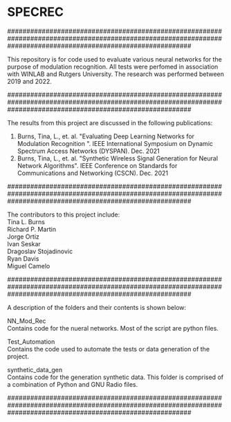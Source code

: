 # SPECREC

################################################################################################################################################################<br />

This repository is for code used to evaluate various neural networks for the purpose of modulation recognition.  All tests were perfomed in association with WINLAB and Rutgers University. The research was performed between 2019 and 2022.    

################################################################################################################################################################<br />

The results from this project are discussed in the following publications: <br />

1) Burns, Tina, L., et. al. "Evaluating Deep Learning Networks for Modulation Recognition ". IEEE International Symposium on Dynamic Spectrum Access Networks (DYSPAN). Dec. 2021 <br />
2) Burns, Tina, L., et. al. "Synthetic Wireless Signal Generation for Neural Network Algorithms". IEEE Conference on Standards for Communications and Networking (CSCN). Dec. 2021 <br />

################################################################################################################################################################ <br />

The contributors to this project include:<br />
Tina L. Burns <br />
Richard P. Martin <br />
Jorge Ortiz <br />
Ivan Seskar <br />
Dragoslav Stojadinovic <br />
Ryan Davis <br />
Miguel Camelo <br />

################################################################################################################################################################ <br />

A description of the folders and their contents is shown below: <br />

NN_Mod_Rec <br />
Contains code for the nueral networks.  Most of the script are python files. <br />

Test_Automation <br />
Contains the code used to automate the tests or data generation of the project.  <br />

synthetic_data_gen <br />
Contains code for the generation synthetic data. This folder is comprised of a combination of Python and GNU Radio files.  <br />

################################################################################################################################################################ <br />
